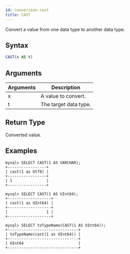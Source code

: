 ```yaml
---
id: conversion-cast
title: CAST
---
```


Convert a value from one data type to another data type.

## Syntax

```sql
CAST(x AS t)
```

## Arguments

| Arguments   | Description |
| ----------- | ----------- |
| x | A value to convert. |
| t | The target data type. |

## Return Type

Converted value.

## Examples

```
mysql> SELECT CAST(1 AS VARCHAR);
+-----------------+
| cast(1 as Utf8) |
+-----------------+
| 1               |
+-----------------+

mysql> SELECT CAST(1 AS UInt64);
+-------------------+
| cast(1 as UInt64) |
+-------------------+
|                 1 |
+-------------------+

mysql> SELECT toTypeName(CAST(1 AS UInt64));
+-------------------------------+
| toTypeName(cast(1 as UInt64)) |
+-------------------------------+
| UInt64                        |
+-------------------------------+

```
